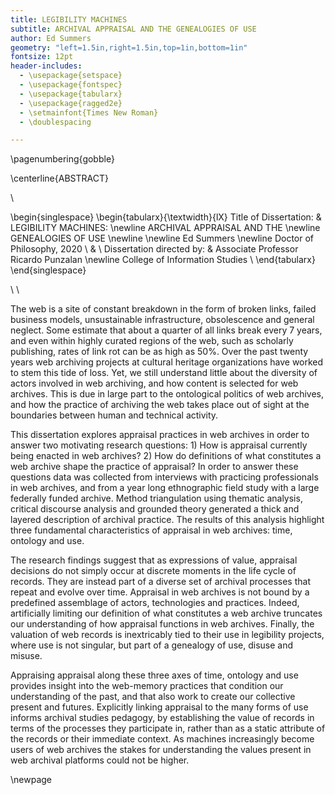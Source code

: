```yaml
---
title: LEGIBILITY MACHINES
subtitle: ARCHIVAL APPRAISAL AND THE GENEALOGIES OF USE
author: Ed Summers
geometry: "left=1.5in,right=1.5in,top=1in,bottom=1in"
fontsize: 12pt
header-includes:
  - \usepackage{setspace}
  - \usepackage{fontspec}
  - \usepackage{tabularx}
  - \usepackage{ragged2e}
  - \setmainfont{Times New Roman}
  - \doublespacing

---
```


\pagenumbering{gobble}

\centerline{ABSTRACT}

\\

\begin{singlespace}
\begin{tabularx}{\textwidth}{lX}
Title of Dissertation: & LEGIBILITY MACHINES: \newline
ARCHIVAL APPRAISAL AND THE \newline
GENEALOGIES OF USE \newline 
\newline
Ed Summers \newline
Doctor of Philosophy, 2020 \\
& \\
Dissertation directed by: & Associate Professor Ricardo Punzalan \newline
College of Information Studies \\
\end{tabularx}
\end{singlespace}

\\
\\

The web is a site of constant breakdown in the form of broken links, failed
business models, unsustainable infrastructure, obsolescence and general neglect.
Some estimate that about a quarter of all links break every 7 years, and even
within highly curated regions of the web, such as scholarly publishing, rates of
link rot can be as high as 50%. Over the past twenty years web archiving
projects at cultural heritage organizations have worked to stem this tide of
loss. Yet, we still understand little about the diversity of actors involved in
web archiving, and how content is selected for web archives. This is due in
large part to the ontological politics of web archives, and how the practice of
archiving the web takes place out of sight at the boundaries between human and
technical activity.

This dissertation explores appraisal practices in web archives in order to
answer two motivating research questions: 1) How is appraisal currently being
enacted in web archives? 2) How do definitions of what constitutes a web archive
shape the practice of appraisal? In order to answer these questions data was
collected from interviews with practicing professionals in web archives, and
from a year long ethnographic field study with a large federally funded archive.
Method triangulation using thematic analysis, critical discourse analysis and
grounded theory generated a thick and layered description of archival practice.
The results of this analysis highlight three fundamental characteristics of
appraisal in web archives: time, ontology and use.

The research findings suggest that as expressions of value, appraisal decisions
do not simply occur at discrete moments in the life cycle of records. They are
instead part of a diverse set of archival processes that repeat and evolve over
time. Appraisal in web archives is not bound by a predefined assemblage of
actors, technologies and practices. Indeed, artificially limiting our definition
of what constitutes a web archive truncates our understanding of how appraisal
functions in web archives. Finally, the valuation of web records is inextricably
tied to their use in legibility projects, where use is not singular, but part of
a genealogy of use, disuse and misuse. 

Appraising appraisal along these three axes of time, ontology and use provides
insight into the web-memory practices that condition our understanding of the
past, and that also work to create our collective present and futures.
Explicitly linking appraisal to the many forms of use informs archival studies
pedagogy, by establishing the value of records in terms of the processes they
participate in, rather than as a static attribute of the records or their
immediate context. As machines increasingly become users of web archives the
stakes for understanding the values present in web archival platforms could not
be higher.

\newpage
